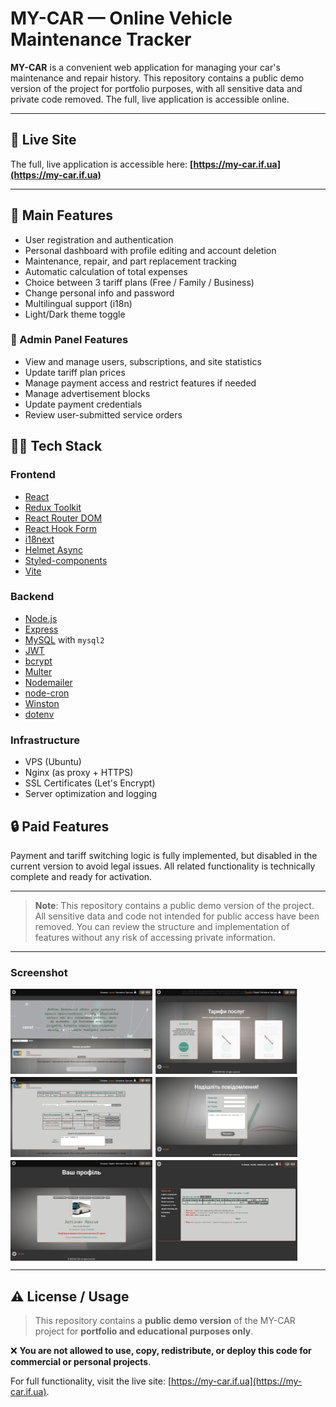 #  MY-CAR — Online Vehicle Maintenance Tracker

**MY-CAR** is a convenient web application for managing your car's maintenance and repair history. This repository contains a public demo version of the project for portfolio purposes, with all sensitive data and private code removed. The full, live application is accessible online.

---

## 🔗 Live Site

The full, live application is accessible here: **[https://my-car.if.ua](https://my-car.if.ua)**  

---

## 🧰 Main Features

- User registration and authentication
- Personal dashboard with profile editing and account deletion
- Maintenance, repair, and part replacement tracking
- Automatic calculation of total expenses
- Choice between 3 tariff plans (Free / Family / Business)
- Change personal info and password
- Multilingual support (i18n)
- Light/Dark theme toggle

### 🔧 Admin Panel Features

- View and manage users, subscriptions, and site statistics
- Update tariff plan prices
- Manage payment access and restrict features if needed
- Manage advertisement blocks
- Update payment credentials
- Review user-submitted service orders

## 👨‍💻 Tech Stack

### Frontend
- [React](https://reactjs.org/)
- [Redux Toolkit](https://redux-toolkit.js.org/)
- [React Router DOM](https://reactrouter.com/)
- [React Hook Form](https://react-hook-form.com/)
- [i18next](https://www.i18next.com/)
- [Helmet Async](https://github.com/staylor/react-helmet-async)
- [Styled-components](https://styled-components.com/)
- [Vite](https://vitejs.dev/)

### Backend
- [Node.js](https://nodejs.org/)
- [Express](https://expressjs.com/)
- [MySQL](https://www.mysql.com/) with `mysql2`
- [JWT](https://jwt.io/)
- [bcrypt](https://github.com/kelektiv/node.bcrypt.js)
- [Multer](https://github.com/expressjs/multer)
- [Nodemailer](https://nodemailer.com/)
- [node-cron](https://github.com/kelektiv/node-cron)
- [Winston](https://github.com/winstonjs/winston)
- [dotenv](https://github.com/motdotla/dotenv)

### Infrastructure
- VPS (Ubuntu)
- Nginx (as proxy + HTTPS)
- SSL Certificates (Let's Encrypt)
- Server optimization and logging

## 🔒 Paid Features

Payment and tariff switching logic is fully implemented, but disabled in the current version to avoid legal issues. All related functionality is technically complete and ready for activation.

---

> **Note**: This repository contains a public demo version of the project. All sensitive data and code not intended for public access have been removed. You can review the structure and implementation of features without any risk of accessing private information.

---

### Screenshot
<div style="display: flex; flex-direction: column; gap: 5px">
    <div style="display: flex; gap: 5px">
        <img src="./screenshots/1.jpg" width="45%">
        <img src="./screenshots/2.jpg" width="45%" >
    </div>
    <div style="display: flex; gap: 5px">
        <img src="./screenshots/3.jpg" width="45%" >
        <img src="./screenshots/4.jpg" width="45%" >
    </div>
    <div style="display: flex; gap: 5px">
        <img src="./screenshots/5.jpg" width="45%">
        <img src="./screenshots/6.jpg" width="45%">
    </div>
</div>

---

## ⚠️ License / Usage
>This repository contains a **public demo version** of the MY-CAR project for **portfolio and educational purposes only**.  

❌ **You are not allowed to use, copy, redistribute, or deploy this code for commercial or personal projects**.  

For full functionality, visit the live site: [https://my-car.if.ua](https://my-car.if.ua).